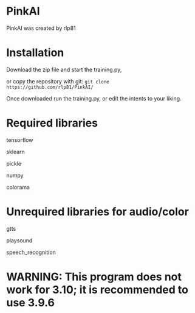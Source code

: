 # PinkAI
PinkAI was created by rlp81
# Installation

Download the zip file and start the training.py,

or copy the repository with git: `git clone https://github.com/rlp81/PinkAI/`

Once downloaded run the training.py, or edit the intents to your liking.
# Required libraries
tensorflow

sklearn

pickle

numpy

colorama
# Unrequired libraries for audio/color
gtts

playsound

speech_recognition

# WARNING: This program does not work for 3.10; it is recommended to use 3.9.6
